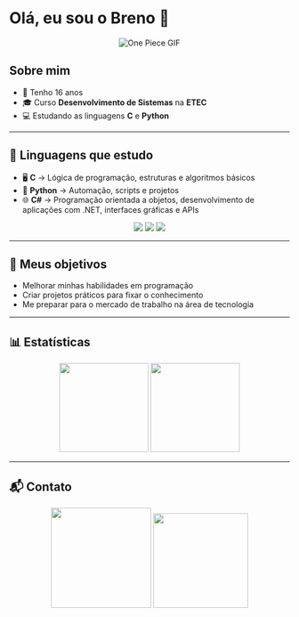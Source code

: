 # Olá, eu sou o Breno 👋

<p align="center">
  <img src="https://www.gifcen.com/wp-content/uploads/2022/06/one-piece-gif-3.gif" alt="One Piece GIF"/>
</p>

## Sobre mim
- 👦 Tenho 16 anos  
- 🎓 Curso **Desenvolvimento de Sistemas** na **ETEC**  
- 💻 Estudando as linguagens **C** e **Python**

---

## 🚀 Linguagens que estudo
- 🖥️ **C** → Lógica de programação, estruturas e algoritmos básicos  
- 🐍 **Python** → Automação, scripts e projetos
- 🌐 **C#** → Programação orientada a objetos, desenvolvimento de aplicações com .NET, interfaces gráficas e APIs

<p align="center">
  <img src="https://img.shields.io/badge/C-00599C?style=for-the-badge&logo=c&logoColor=white"/>
  <img src="https://img.shields.io/badge/Python-3776AB?style=for-the-badge&logo=python&logoColor=yellow"/>
  <img src="https://img.shields.io/badge/C%23-007ACC?style=for-the-badge&logo=c-sharp&logoColor=white"/>
</p>

---

## 🎯 Meus objetivos
- Melhorar minhas habilidades em programação  
- Criar projetos práticos para fixar o conhecimento  
- Me preparar para o mercado de trabalho na área de tecnologia  

---

## 📊 Estatísticas
<p align="center">
  <img height="160em" src="https://github-readme-stats.vercel.app/api?username=Yoo-Brenooo&show_icons=true&theme=tokyonight"/>
  <img height="160em" src="https://github-readme-stats.vercel.app/api/top-langs/?username=Yoo-Brenooo&layout=compact&theme=tokyonight"/>
</p>

---

## 📬 Contato
<p align="center">
  <a href="https://www.instagram.com/breno_.os" target="_blank"><img src="https://img.shields.io/badge/-Instagram-%23E4405F?style=for-the-badge&logo=instagram&logoColor=white" width = "180" target="_blank"></a>
  </a>
  <a href="https://wa.me/5511911457839" target="_blank">
    <img src="https://img.shields.io/badge/-WhatsApp-%2384D249?style=for-the-badge&logo=whatsapp&logoColor=white" width="170" target="_blank">
  </a>
</p>
